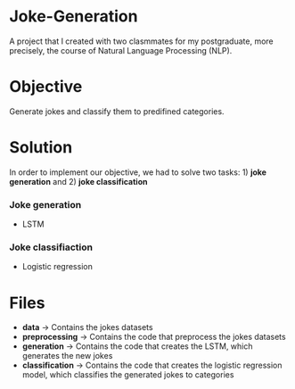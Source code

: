 # Joke-Generation

A project that I created with two clasmmates for my postgraduate, more precisely, the course of Natural Language Processing (NLP).  

# Objective

Generate jokes and classify them to predifined categories.

# Solution

In order to implement our objective, we had to solve two tasks: 1) <b>joke generation</b> and 2) <b>joke classification</b>

<h3> Joke generation </h3>

<ul> <li> LSTM </li> </ul>

<h3> Joke classifiaction </h3>

<ul> <li> Logistic regression </li> </ul>

# Files

<ul>
  <li> <b>data</b> -> Contains the jokes datasets </li>
  <li> <b>preprocessing</b> -> Contains the code that preprocess the jokes datasets </li>
  <li> <b>generation</b> -> Contains the code that creates the LSTM, which generates the new jokes </li>
  <li> <b>classification</b> -> Contains the code that creates the logistic regression model, which classifies the generated jokes to categories </li>

</ul>

